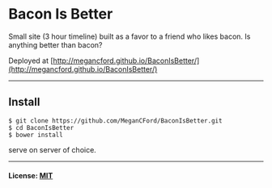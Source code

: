 # Bacon Is Better

Small site (3 hour timeline) built as a favor to a friend who likes bacon. Is anything better than bacon?

Deployed at [http://megancford.github.io/BaconIsBetter/](http://megancford.github.io/BaconIsBetter/)

---------
## Install 

```
$ git clone https://github.com/MeganCFord/BaconIsBetter.git
$ cd BaconIsBetter
$ bower install  

```
serve on server of choice.

-----------

#### License: [MIT](LICENSE.md)

